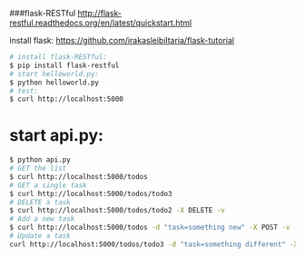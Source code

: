 ###flask-RESTful
http://flask-restful.readthedocs.org/en/latest/quickstart.html

install flask: https://github.com/irakasleibiltaria/flask-tutorial

```bash
# install flask-RESTful:
$ pip install flask-restful
# start helloworld.py:
$ python helloworld.py
# test:
$ curl http://localhost:5000
```
# start api.py:
```bash
$ python api.py
# GET the list
$ curl http://localhost:5000/todos
# GET a single task
$ curl http://localhost:5000/todos/todo3
# DELETE a task
$ curl http://localhost:5000/todos/todo2 -X DELETE -v
# Add a new task
$ curl http://localhost:5000/todos -d "task=something new" -X POST -v
# Update a task
curl http://localhost:5000/todos/todo3 -d "task=something different" -X POST -v
```